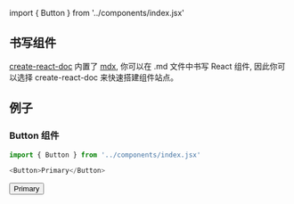 import { Button } from '../components/index.jsx'

## 书写组件

[create-react-doc](https://github.com/MuYunyun/create-react-doc) 内置了 [mdx](https://github.com/mdx-js/mdx), 你可以在 .md 文件中书写 React 组件, 因此你可以选择 create-react-doc 来快速搭建组件站点。

## 例子
### Button 组件

```js
import { Button } from '../components/index.jsx'

<Button>Primary</Button>
```

<Button>Primary</Button>